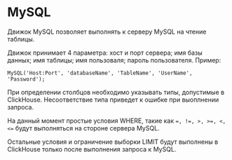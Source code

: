 <a name="table_engines-mysql"></a>

# MySQL

Движок MySQL позволяет выполнять к серверу MySQL на чтение таблицы.

Движок принимает 4 параметра: хост и порт сервера; имя базы данных; имя таблицы; имя пользоваля; пароль пользователя. Пример:

```text
MySQL('Host:Port', 'databaseName', 'TableName', 'UserName', 'Password');
```

При определении столбцов необходимо указывать типы, допустимые в ClickHouse. Несоответствие типа приведет к ошибке при выоплнении запроса.

На данный момент простые условия WHERE, такие как ```=, !=, >, >=, <, <=``` будут выполняться на стороне сервера MySQL.

Остальные условия и ограничение выборки LIMIT будут выполнены в ClickHouse только после выполнения запроса к MySQL.
